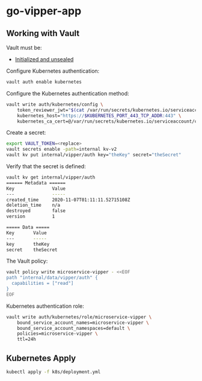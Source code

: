 # go-vipper-app

## Working with Vault 

Vault must be:
- [Initialized and unsealed](https://learn.hashicorp.com/tutorials/vault/kubernetes-raft-deployment-guide?in=vault/kubernetes#initialize-and-unseal-vault)

Configure Kubernetes authentication:
```bash
vault auth enable kubernetes
```

Configure the Kubernetes authentication method:
```bash
vault write auth/kubernetes/config \
    token_reviewer_jwt="$(cat /var/run/secrets/kubernetes.io/serviceaccount/token)" \
    kubernetes_host="https://$KUBERNETES_PORT_443_TCP_ADDR:443" \
    kubernetes_ca_cert=@/var/run/secrets/kubernetes.io/serviceaccount/ca.crt
```

Create a secret:
```bash
export VAULT_TOKEN=<replace>
vault secrets enable -path=internal kv-v2
vault kv put internal/vipper/auth key="theKey" secret="theSecret"
```

Verify that the secret is defined:

```bash
vault kv get internal/vipper/auth
====== Metadata ======
Key              Value
---              -----
created_time     2020-11-07T01:11:11.52715108Z
deletion_time    n/a
destroyed        false
version          1

===== Data =====
Key       Value
---       -----
key       theKey
secret    theSecret
```

The Vault policy:

```bash
vault policy write microservice-vipper - <<EOF
path "internal/data/vipper/auth" {
  capabilities = ["read"]
}
EOF
```

Kubernetes authentication role:

```bash
vault write auth/kubernetes/role/microservice-vipper \
    bound_service_account_names=microservice-vipper \
    bound_service_account_namespaces=default \
    policies=microservice-vipper \
    ttl=24h
```

## Kubernetes Apply

```bash
kubectl apply -f k8s/deployment.yml
```
